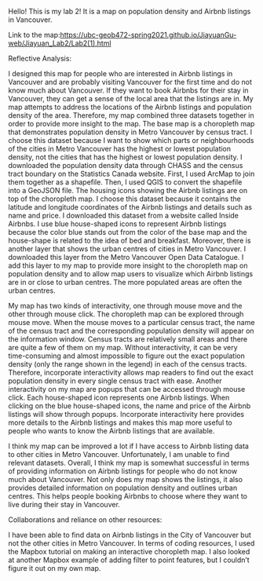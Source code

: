 Hello! This is my lab 2! It is a map on population density and Airbnb listings in Vancouver.

Link to the map:https://ubc-geob472-spring2021.github.io/JiayuanGu-web/Jiayuan_Lab2/Lab2(1).html

Reflective Analysis:

I designed this map for people who are interested in Airbnb listings in Vancouver and are probably visiting Vancouver for the first time and do not know much about Vancouver. If they want to book Airbnbs for their stay in Vancouver, they can get a sense of the local area that the listings are in. My map attempts to address the locations of the Airbnb listings and population density of the area. Therefore, my map combined three datasets together in order to provide more insight to the map. The base map is a choropleth map that demonstrates population density in Metro Vancouver by census tract. I choose this dataset because I want to show which parts or neighbourhoods of the cities in Metro Vancouver has the highest or lowest population density, not the cities that has the highest or lowest population density. I downloaded the population density data through CHASS and the census tract boundary on the Statistics Canada website. First, I used ArcMap to join them together as a shapefile. Then, I used QGIS to convert the shapefile into a GeoJSON file. The housing icons showing the Airbnb listings are on top of the choropleth map. I choose this dataset because it contains the latitude and longitude coordinates of the Airbnb listings and details such as name and price. I downloaded this dataset from a website called Inside Airbnbs. I use blue house-shaped icons to represent Airbnb listings because the color blue stands out from the color of the base map and the house-shape is related to the idea of bed and breakfast. Moreover, there is another layer that shows the urban centres of cities in Metro Vancouver. I downloaded this layer from the Metro Vancouver Open Data Catalogue. I add this layer to my map to provide more insight to the choropleth map on population density and to allow map users to visualize which Airbnb listings are in or close to urban centres. The more populated areas are often the urban centres.

My map has two kinds of interactivity, one through mouse move and the other through mouse click. The choropleth map can be explored through mouse move. When the mouse moves to a particular census tract, the name of the census tract and the corresponding population density will appear on the information window. Census tracts are relatively small areas and there are quite a few of them on my map. Without interactivity, it can be very time-consuming and almost impossible to figure out the exact population density (only the range shown in the legend) in each of the census tracts. Therefore, incorporate interactivity allows map readers to find out the exact population density in every single census tract with ease. Another interactivity on my map are popups that can be accessed through mouse click. Each house-shaped icon represents one Airbnb listings. When clicking on the blue house-shaped icons, the name and price of the Airbnb listings will show through popups. Incorporate interactivity here provides more details to the Airbnb listings and makes this map more useful to people who wants to know the Airbnb listings that are available. 

I think my map can be improved a lot if I have access to Airbnb listing data to other cities in Metro Vancouver. Unfortunately, I am unable to find relevant datasets. Overall, I think my map is somewhat successful in terms of providing information on Airbnb listings for people who do not know much about Vancouver. Not only does my map shows the listings, it also provides detailed information on population density and outlines urban centres. This helps people booking Airbnbs to choose where they want to live during their stay in Vancouver.

Collaborations and reliance on other resources:

I have been able to find data on Airbnb listings in the City of Vancouver but not the other cities in Metro Vancouver. In terms of coding resources, I used the Mapbox tutorial on making an interactive choropleth map. I also looked at another Mapbox example of adding filter to point features, but I couldn’t figure it out on my own map.



